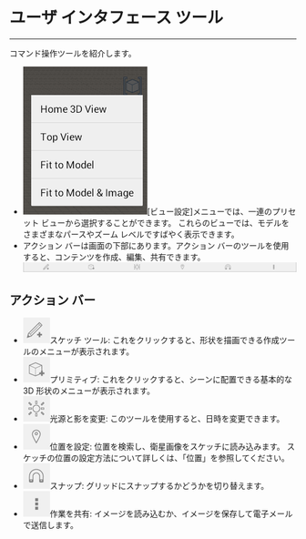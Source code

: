 

# ユーザ インタフェース ツール

---

コマンド操作ツールを紹介します。

* ![](Images/GUID-2A04F45B-77AF-444B-B28E-4CDCC8F1481F-low.png)[ビュー設定]メニューでは、一連のプリセット ビューから選択することができます。 これらのビューでは、モデルをさまざまなパースやズーム レベルですばやく表示できます。
* アクション バーは画面の下部にあります。アクション バーのツールを使用すると、コンテンツを作成、編集、共有できます。![](Images/GUID-D4D75D4E-E480-4CCB-B69A-A662D5E2D6C8-low.png)

## アクション バー

* ![](Images/GUID-4A25D45A-BD0C-4890-B91D-F1842F3EFE88-low.png)スケッチ ツール: これをクリックすると、形状を描画できる作成ツールのメニューが表示されます。
* ![](Images/GUID-69C72976-6CB9-4874-822B-213549AE26F6-low.png)プリミティブ: これをクリックすると、シーンに配置できる基本的な 3D 形状のメニューが表示されます。
* ![](Images/GUID-2A043178-9E20-420C-9D13-F703A1975E8D-low.png)光源と影を変更: このツールを使用すると、日時を変更できます。
* ![](Images/GUID-1F72E92D-1BAC-43AD-B79D-7EBD0D25D755-low.png)位置を設定: 位置を検索し、衛星画像をスケッチに読み込みます。 スケッチの位置の設定方法について詳しくは、「位置」を参照してください。
* ![](Images/GUID-F5D1DC8D-5B94-4253-8EC5-038643E6B801-low.png)スナップ: グリッドにスナップするかどうかを切り替えます。
* ![](Images/GUID-71C0DE54-D502-4A81-BAF0-3D8C6B54CB19-low.png)作業を共有: イメージを読み込むか、イメージを保存して電子メールで送信します。

